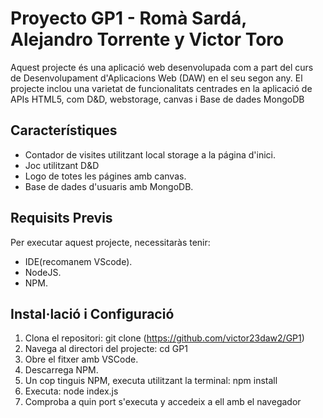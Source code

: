# Proyecto GP1 - Romà Sardá, Alejandro Torrente y Victor Toro
Aquest projecte és una aplicació web desenvolupada com a part del curs de Desenvolupament d'Aplicacions Web (DAW) en el seu segon any. El projecte inclou una varietat de funcionalitats centrades en la aplicació de APIs HTML5, com D&D, webstorage, canvas i Base de dades MongoDB

## Característiques

- Contador de visites utilitzant local storage a la página d'inici.
- Joc utilitzant D&D
- Logo de totes les págines amb canvas.
- Base de dades d'usuaris amb MongoDB.

## Requisits Previs

Per executar aquest projecte, necessitaràs tenir:

- IDE(recomanem VScode).
- NodeJS.
- NPM.

## Instal·lació i Configuració
1. Clona el repositori:
  git clone (https://github.com/victor23daw2/GP1)
2. Navega al directori del projecte:
  cd GP1
3. Obre el fitxer amb VSCode.
4. Descarrega NPM.
5. Un cop tinguis NPM, executa utilitzant la terminal:
  npm install
6. Executa:
node index.js
7. Comproba a quin port s'executa y accedeix a ell amb el navegador

